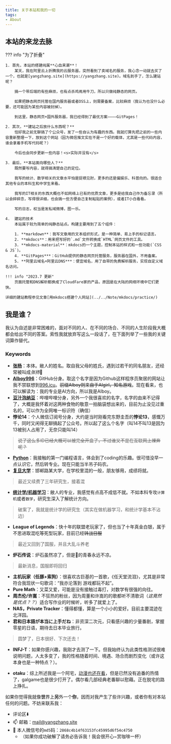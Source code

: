 ```yaml
---
title: 关于本站和我的一切
tags: 
- About
---
```


## 本站的来龙去脉

??? info "为了折叠"

    1. 首先，本站的搭建纯属**心血来潮**！  
        某天，我在阿里云上折腾我的云服务器，突然看到了卖域名的服务，我心念一动就去买了一个，也就是[yangzhang.site](https://yangzhang.site)。域名到手了，怎么建站呢？

        搞一个带后端的有些麻烦，也有点杀鸡焉用牛刀，所以只做纯静态的网页。

        如果把静态网页托管在国内服务器或者OSS上，则需要备案，比较麻烦（我认为也没什么必要，还可能因为某些内容被封掉）。

        到这里，静态网页+国外服务器，我已经得到了最优方案————GitPages！

    2. 其次，**建站之后放什么东西呢？**   
        恰好我之前无聊搞了个公众号，发了一些自认为有趣的东西。我就打算先把之前的一些内容重新整理一下，放到这个网站（因为微信推文实在不是一个好的载体，尤其是一些代码内容，谁会拿着手机写代码呢？）

        今后也会同步更新一些内容！<s>实际并没有</s>

    3. 最后，**本站面向哪些人？**  
        既然要写内容，就得搞清楚自己的定位。

        我写的统计、数学相关的文章水平怕是捉襟见肘，更多的还是偏娱乐、科普向的。很适合其他专业的本科生和中学生来看。 

        我写的IT相关的东西大概也不如网络上已有的优质文章，更多是给我自己作为备忘录（所以会碎碎念，写得很详细，也会搞一些方便自己复制粘贴的案例），或者IT小白看看。

        写的日志，权当是发私域微博，图一乐。

    4.  建站的技术  
        本站属于较为简单的纯静态站点。构建主要用到了五个组件：

        1. **markdown**：我写文章用的文本组织形式，是一种简单、易上手的标记语言。
        2. **mkdocs**：用来把写好的`.md`文件转换成`HTML`网页文件的工具。
        3. **mkdocs-material**：mkdocs的一个主题，控制本站的样式和一些功能(`CSS & JS`)。
        4. **GitPages***：GitHub提供的静态网页托管服务，服务器在国外，不用备案。
        5. **阿里云域名+阿里云DNS***：便宜域名，用了自带的免费解析服务，实现自定义域名访问。

    !!! info "2023.7 更新"
        页面托管和DNS解析都换成了CloudFare家的产品，原因是在大陆的网络环境中它们更快。

    详细的建站教程参见文章[用mkdocs搭建个人网站](../../Note/mkdocs/practice/)

## 我是谁？

我认为自述是非常困难的，面对不同的人、在不同的场合、不同的人生阶段我大概都会给出不同的答案。索性我就放弃写这么一段话了，在下面列举了一些我的关键词算作替代。

### Keywords
- [**张杨**](../../Blog/2023/name/)：本体。敝人的姓名。取自我父母的姓氏，遇到过若干的同名朋友，还经常被叫成*张扬*🤣
- [**AIboy996**](https://github.com/AIboy996)：GitHub分身。取这个名字是因为Github这样程序员聚居的网站让我不禁联想到[996.icu](https://996.icu)。<s>前缀AIboy则来自于AIgirl，知名游戏</s>。现在看来，也可以解读为：我的专业是AI方向，所以我是AIboy。
- [**豆汁泡纳豆**](https://space.bilibili.com/85735334)：哔哩哔哩分身，另外一个我很喜欢的名字，名字的由来不记得了，大概是我怀着对这两种食物的敬意一拍脑袋想出来的，目前为止没见过重名的，可以作为全网唯一标识符（确信）
- **悖论14**：个人微信订阅号分身，大约是当时刚看完东野圭吾的**悖论13**，感慨万千，同时又闲得无聊搞起了公众号。所以起了这么个名字（叫14不叫13是因为13被别人占用了，无奈只能叫14）

> <s>说了这么多ID已经大概可以被完全开盒了，不过谁又不是在互联网上裸奔呢？</s>

- [**Python**](../../Python/)：我接触的第一门编程语言，体会到了coding的乐趣。很可惜没早一点认识它，然后转专业。现在只能当半吊子码农。
- [**复旦大学**](../../Note/Fudan/)：邯郸路某大学，在学校里混的一般，朋友够用，成绩将就。
> 最近又续费了三年研究生，接着混

- [**统计学/机器学习**](../../Statistics/)：敝人的专业，我感觉有点高不成低不就。不如本科专攻`计算机`或者`数学`，研究生深入了解统计方向。
> 破案了，我就是统计学的研究生（其实在做机器学习，和统计学基本不沾边）

- **League of Legends**：快十年的联盟老玩家了，但也当了十年真金白银，属于不思进取混吃等死型玩家，目前已经<s>转战日服</s>
> 最近又回到了国服，并且大乱斗养老

- **炉石传说**：炉石虽然凉了，但是👴的青春永远不凉。
> 最新消息，国服即将回归

- **主机玩家（任豚+索狗）**：很喜欢古巨基的一首歌，《任天堂流泪》，尤其是非常符合我现状一句歌词：“我亦沦落到 游戏都玩不起”。
- **Pure Math**：又菜又爱，可能是没有接触过毒打，对数学有很强的向往。
- **周杰伦/许嵩**：不狂热的粉丝，因为周董和许嵩的的歌都听不清歌词（*这竟然是优点？？*）适合写作业的时候听，听多了就爱上了。
- **NAS，Private Tracker**：懂得都懂，算是一个小小的爱好。目前主要混迹在北洋园。
- **君和日本語が本当に上手だね**：非资深二次元，只看感兴趣的少量番剧，掌握零星的日语，期待去日本毕业旅行。
> 圆梦了，日本很好、下次还去！

- **INFJ-T**：如果你感兴趣，我刚才去测了一下。但我始终认为此类性格测试很难说明问题，人太多变了，我的性格随着时间、境遇、场合而剧烈变化（或许这本身也是一种特点？）。

- **otaku**：综上所述我是一个阿宅，[动漫也还在看](https://bangumi.tv/anime/list/759154/do)，但是已然没有追番的热情了，galgame也是很少打开了。偶尔看几部经典老番聊以慰藉。正在脱宅的路上挣扎。


如果你觉得我就像**世**界上**另**外一个**你**，因而对我产生了些许兴趣，或者你有对本站任何的问题。不妨来联系我：

- 评论区⬇️
- 📫 邮箱：[mail@yangzhang.site](mailto:mail@yangzhang.site)
- 💬 本人微信号的`md5`码：`2868c4b14f63153fc45995d6f54c4750`
    - （如果你成功破解了请务必告诉我！我会很开心~赏咖啡一杯）
<!-- hint：我的微信号是纯英文字母构成的 -->